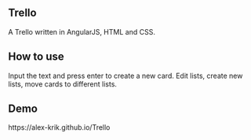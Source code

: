 <h2>Trello</h2>
A Trello written in AngularJS, HTML and CSS.

<h2>How to use</h2>
Input the text and press enter to create a new card. Edit lists, create new lists, move cards to different lists.

<h2>Demo</h2>
https://alex-krik.github.io/Trello
